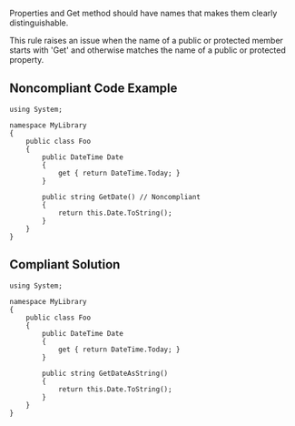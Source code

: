 Properties and Get method should have names that makes them clearly distinguishable.
 
This rule raises an issue when the name of a public or protected member starts with 'Get' and otherwise matches the name of a public or protected property.
 
## Noncompliant Code Example

    using System;
    
    namespace MyLibrary
    {
        public class Foo
        {
            public DateTime Date
            {
                get { return DateTime.Today; }
            }
    
            public string GetDate() // Noncompliant
            {
                return this.Date.ToString();
            }
        }
    }

## Compliant Solution

    using System;
    
    namespace MyLibrary
    {
        public class Foo
        {
            public DateTime Date
            {
                get { return DateTime.Today; }
            }
    
            public string GetDateAsString()
            {
                return this.Date.ToString();
            }
        }
    }